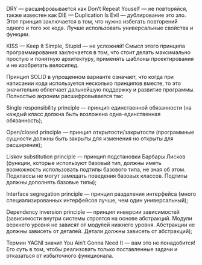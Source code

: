 DRY — расшифровывается как Don’t Repeat Youself — не повторяйся, также известен как DIE — Duplication Is Evil — дублирование это зло. Этот принцип заключается в том, что нужно избегать повторений одного и того же кода. Лучше использовать универсальные свойства и функции.

KISS — Keep It Simple, Stupid — не усложняй! Смысл этого принципа программирования заключается в том, что стоит делать максимально простую и понятную архитектуру, применять шаблоны проектирования и не изобретать велосипед.

Принцип SOLID в упрощенном варианте означает, что когда при написании кода используется несколько принципов вместе, то это значительно облегчает дальнейшую поддержку и развитие программы. Полностью акроним расшифровывается так:

Single responsibility principle — принцип единственной обязанности (на каждый класс должна быть возложена одна-единственная обязанность);

Open/closed principle — принцип открытости/закрытости (программные сущности должны быть закрыты для изменения но открыты для расширения);

Liskov substitution principle — принцип подстановки Барбары Лисков
(функции, которые используют базовый тип, должны иметь возможность использовать подтипы базового типа, не зная об этом. Подклассы не могут замещать поведения базовых классов. Подтипы должны дополнять базовые типы);

Interface segregation principle — принцип разделения интерфейса
(много специализированных интерфейсов лучше, чем один универсальный);

Dependency inversion principle — принцип инверсии зависимостей
(зависимости внутри системы строятся на основе абстракций. Модули верхнего уровня не зависят от модулей нижнего уровня. Абстракции не должны зависеть от деталей. Детали должны зависеть от абстракций);

Термин YAGNI значит You Ain’t Gonna Need It — вам это не понадобится! Его суть в том, чтобы реализовать только поставленные задачи и отказаться от избыточного функционала.